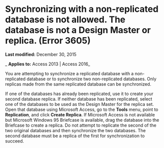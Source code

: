 
# Synchronizing with a non-replicated database is not allowed. The <name> database is not a Design Master or replica. (Error 3605)

 **Last modified:** December 30, 2015

 _ **Applies to:** Access 2013 | Access 2016_

You are attempting to synchronize a replicated database with a non-replicated database or to synchronize two non-replicated databases. Only replicas made from the same replicated database can be synchronized.

If one of the databases has already been replicated, use it to create your second database replica.
If neither database has been replicated, select one of the databases to be used as the Design Master for the replica set. Open that database using Microsoft Access, go to the  **Tools** menu, point to **Replication**, and click **Create Replica**. If Microsoft Access is not available but Microsoft Windows 95 Briefcase is available, drag the database into the Briefcase to create a replica. Do not attempt to replicate the second of the two original databases and then synchronize the two databases. The second database must be a replica of the first for synchronization to succeed.
